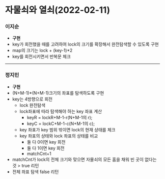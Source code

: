 # 자물쇠와 열쇠(2022-02-11)
### 이지순
* **구현**
* key가 회전했을 때를 고려하여 lock의 크기를 확장해서 완전탐색할 수 있도록 구현
* map의 크기는 lock + (key-1)*2
* key를 회전시키면서 반복문 체크

---
### 정지민
* **구현**
* (N+M-1)*(N+M-1)크기의 좌표를 탐색하도록 구현
* key는 4방향으로 회전
  * lock 완전탐색
  * lock좌표에 따라 탐색해야 하는 key 좌표 계산
    * keyR = lockR+M-1-r(N+M-1의 r);
    * keyC = lockC+M-1-c(N+M-1의 c);
  * key 좌표가 key 범위 밖이면 lock의 현재 상태를 체크
  * key 좌표의 상태와 lock 좌표의 상태를 비교
    * 둘 다 0이면 key 회전
    * 둘 다 1이면 key 회전
    * matchCnt+1
* matchCnt가 lock의 전체 크기와 맞으면 자물쇠의 모든 홈을 채워 빈 곳이 없다는 것 > true 리턴
* 전체 좌표 탐색  false 리턴
